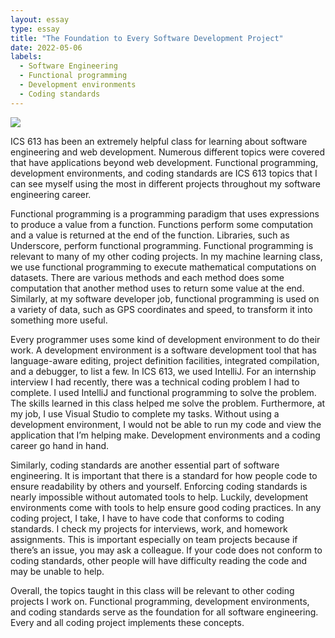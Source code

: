 ```yaml
---
layout: essay
type: essay
title: "The Foundation to Every Software Development Project"
date: 2022-05-06
labels:
  - Software Engineering
  - Functional programming
  - Development environments
  - Coding standards
---
```


<img class="ui large image" src="https://th.bing.com/th/id/R.319a5e5f2568cc59fd1fa8ff70c39766?rik=sVEiVMUxqMqp9g&pid=ImgRaw&r=0">

ICS 613 has been an extremely helpful class for learning about software engineering and web development. Numerous different topics were covered that have applications beyond web development. Functional programming, development environments, and coding standards are ICS 613 topics that I can see myself using the most in different projects throughout my software engineering career.

Functional programming is a programming paradigm that uses expressions to produce a value from a function. Functions perform some computation and a value is returned at the end of the function. Libraries, such as Underscore, perform functional programming. Functional programming is relevant to many of my other coding projects. In my machine learning class, we use functional programming to execute mathematical computations on datasets. There are various methods and each method does some computation that another method uses to return some value at the end. Similarly, at my software developer job, functional programming is used on a variety of data, such as GPS coordinates and speed, to transform it into something more useful.

Every programmer uses some kind of development environment to do their work. A development environment is a software development tool that has language-aware editing, project definition facilities, integrated compilation, and a debugger, to list a few. In ICS 613, we used IntelliJ. For an internship interview I had recently, there was a technical coding problem I had to complete. I used IntelliJ and functional programming to solve the problem. The skills learned in this class helped me solve the problem. Furthermore, at my job, I use Visual Studio to complete my tasks. Without using a development environment, I would not be able to run my code and view the application that I’m helping make. Development environments and a coding career go hand in hand.

Similarly, coding standards are another essential part of software engineering. It is important that there is a standard for how people code to ensure readability by others and yourself. Enforcing coding standards is nearly impossible without automated tools to help. Luckily, development environments come with tools to help ensure good coding practices. In any coding project, I take, I have to have code that conforms to coding standards. I check my projects for interviews, work, and homework assignments. This is important especially on team projects because if there’s an issue, you may ask a colleague. If your code does not conform to coding standards, other people will have difficulty reading the code and may be unable to help. 

Overall, the topics taught in this class will be relevant to other coding projects I work on. Functional programming, development environments, and coding standards serve as the foundation for all software engineering. Every and all coding project implements these concepts.
